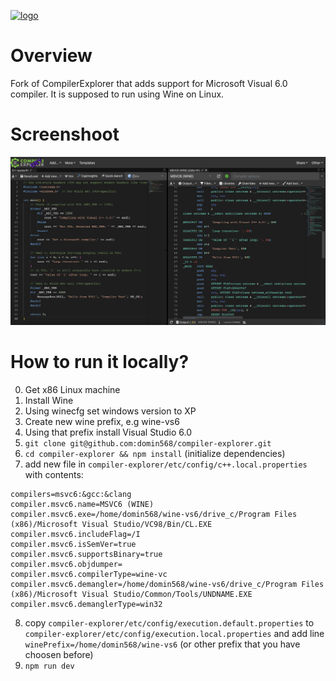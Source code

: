 [![logo](views/resources/logos/assembly.png)](https://godbolt.org/)

# Overview

Fork of CompilerExplorer that adds support for Microsoft Visual 6.0 compiler. It is supposed to run using Wine on Linux.

# Screenshoot

![screenshot](views/resources/screenshot_msvc6.png)

# How to run it locally?

0. Get x86 Linux machine
1. Install Wine
2. Using winecfg set windows version to XP
3. Create new wine prefix, e.g wine-vs6
4. Using that prefix install Visual Studio 6.0
5. `git clone git@github.com:domin568/compiler-explorer.git`
6. `cd compiler-explorer && npm install` (initialize dependencies)
7. add new file in `compiler-explorer/etc/config/c++.local.properties` with contents:

```
compilers=msvc6:&gcc:&clang
compiler.msvc6.name=MSVC6 (WINE)
compiler.msvc6.exe=/home/domin568/wine-vs6/drive_c/Program Files (x86)/Microsoft Visual Studio/VC98/Bin/CL.EXE
compiler.msvc6.includeFlag=/I
compiler.msvc6.isSemVer=true
compiler.msvc6.supportsBinary=true
compiler.msvc6.objdumper=
compiler.msvc6.compilerType=wine-vc
compiler.msvc6.demangler=/home/domin568/wine-vs6/drive_c/Program Files (x86)/Microsoft Visual Studio/Common/Tools/UNDNAME.EXE
compiler.msvc6.demanglerType=win32
```

8. copy `compiler-explorer/etc/config/execution.default.properties` to
   `compiler-explorer/etc/config/execution.local.properties` and add line `winePrefix=/home/domin568/wine-vs6` (or other
   prefix that you have choosen before)
9. `npm run dev`
